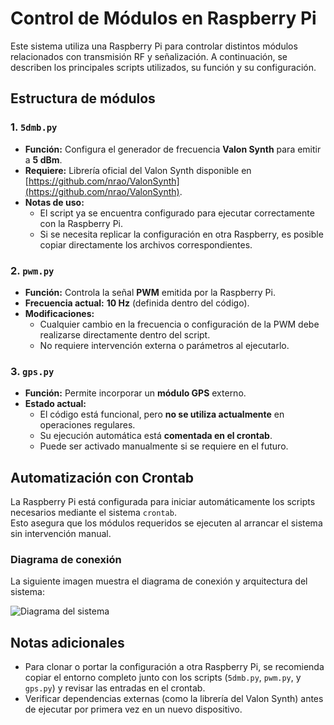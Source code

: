 # Control de Módulos en Raspberry Pi

Este sistema utiliza una Raspberry Pi para controlar distintos módulos relacionados con transmisión RF y señalización. A continuación, se describen los principales scripts utilizados, su función y su configuración.

## Estructura de módulos

### 1. `5dmb.py`

- **Función:** Configura el generador de frecuencia **Valon Synth** para emitir a **5 dBm**.
- **Requiere:** Librería oficial del Valon Synth disponible en [https://github.com/nrao/ValonSynth](https://github.com/nrao/ValonSynth).
- **Notas de uso:**  
  - El script ya se encuentra configurado para ejecutar correctamente con la Raspberry Pi.  
  - Si se necesita replicar la configuración en otra Raspberry, es posible copiar directamente los archivos correspondientes.

### 2. `pwm.py`

- **Función:** Controla la señal **PWM** emitida por la Raspberry Pi.
- **Frecuencia actual:** **10 Hz** (definida dentro del código).
- **Modificaciones:**  
  - Cualquier cambio en la frecuencia o configuración de la PWM debe realizarse directamente dentro del script.  
  - No requiere intervención externa o parámetros al ejecutarlo.

### 3. `gps.py`

- **Función:** Permite incorporar un **módulo GPS** externo.
- **Estado actual:**  
  - El código está funcional, pero **no se utiliza actualmente** en operaciones regulares.  
  - Su ejecución automática está **comentada en el crontab**.
  - Puede ser activado manualmente si se requiere en el futuro.

## Automatización con Crontab

La Raspberry Pi está configurada para iniciar automáticamente los scripts necesarios mediante el sistema `crontab`.  
Esto asegura que los módulos requeridos se ejecuten al arrancar el sistema sin intervención manual.

### Diagrama de conexión

La siguiente imagen muestra el diagrama de conexión y arquitectura del sistema:

![Diagrama del sistema](https://github.com/user-attachments/assets/7f974c4d-43ce-4adb-9a5c-ffdedeeb502c)

## Notas adicionales

- Para clonar o portar la configuración a otra Raspberry Pi, se recomienda copiar el entorno completo junto con los scripts (`5dmb.py`, `pwm.py`, y `gps.py`) y revisar las entradas en el crontab.
- Verificar dependencias externas (como la librería del Valon Synth) antes de ejecutar por primera vez en un nuevo dispositivo.
